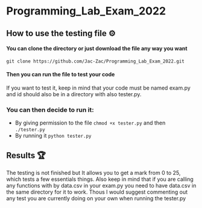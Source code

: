 # Programming_Lab_Exam_2022

## How to use the testing file :gear:

#### You can clone the directory or just download the file any way you want

```
git clone https://github.com/Jac-Zac/Programming_Lab_Exam_2022.git
```

#### Then you can run the file to test your code

If you want to test it, keep in mind that your code must be named exam.py and id should also be in a directory with also tester.py.

### You can then decide to run it:

- By giving permission to the file `chmod +x tester.py` and then `./tester.py`
- By running it `python tester.py`

## Results :trophy:

The testing is not finished but It allows you to get a mark from 0 to 25, which tests a few essentials things.
Also keep in mind that if you are calling any functions with by data.csv in your exam.py you need to have data.csv in the same directory for it to work. Thous I would suggest commenting out any test you are currently doing on your own when running the tester.py
